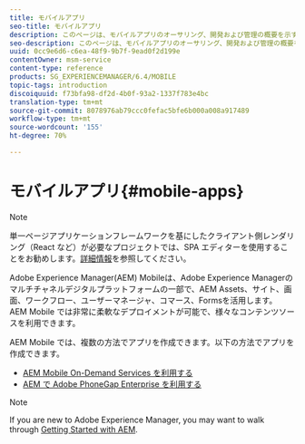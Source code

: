 ```yaml
---
title: モバイルアプリ
seo-title: モバイルアプリ
description: このページは、モバイルアプリのオーサリング、開発および管理の概要を示すランディングページとなります。
seo-description: このページは、モバイルアプリのオーサリング、開発および管理の概要を示すランディングページとなります。
uuid: 0cc9e6d6-c6ea-48f9-9b7f-9ead0f2d199e
contentOwner: msm-service
content-type: reference
products: SG_EXPERIENCEMANAGER/6.4/MOBILE
topic-tags: introduction
discoiquuid: f73bfa98-df2d-4b0f-93a2-1337f783e4bc
translation-type: tm+mt
source-git-commit: 8078976ab79ccc0fefac5bfe6b000a008a917489
workflow-type: tm+mt
source-wordcount: '155'
ht-degree: 70%

---
```



# モバイルアプリ{#mobile-apps}

>[!NOTE]
>
>単一ページアプリケーションフレームワークを基にしたクライアント側レンダリング（React など）が必要なプロジェクトでは、SPA エディターを使用することをお勧めします。[詳細情報](/help/sites-developing/spa-overview.md)を参照してください。

Adobe Experience Manager(AEM) Mobileは、Adobe Experience Managerのマルチチャネルデジタルプラットフォームの一部で、AEM Assets、サイト、画面、ワークフロー、ユーザーマネージャ、コマース、Formsを活用します。 AEM Mobile では非常に柔軟なデプロイメントが可能で、様々なコンテンツソースを利用できます。

AEM Mobile では、複数の方法でアプリを作成できます。以下の方法でアプリを作成できます。

* [AEM Mobile On-Demand Services を利用する](/help/mobile/aem-mobile-on-demand.md)
* [AEM で Adobe PhoneGap Enterprise を利用する](/help/mobile/developing-in-phonegap.md)

>[!NOTE]
>
>If you are new to Adobe Experience Manager, you may want to walk through [Getting Started with AEM](/help/sites-deploying/deploy.md).
